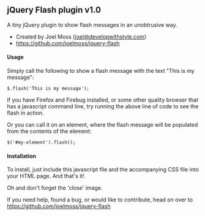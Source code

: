 ## jQuery Flash plugin v1.0

A tiny jQuery plugin to show flash messages in an unobtrusive way.

 - Created by Joel Moss (joel@developwithstyle.com)
 - https://github.com/joelmoss/jquery-flash


#### Usage

Simply call the following to show a flash message with the text "This is my message":

    $.flash('This is my message');

If you have Firefox and Firebug installed, or some other quality browser that has a
javascript command line, try running the above line of code to see the flash in action.

Or you can call it on an element, where the flash message will be populated from the
contents of the element:

    $('#my-element').flash();


#### Installation

To install, just include this javascript file and the accompanying CSS file into your
HTML page. And that's it!

Oh and don't forget the 'close' image.



If you need help, found a bug, or would like to contribute, head on over to
https://github.com/joelmoss/jquery-flash